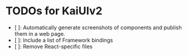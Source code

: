 # TODOs for KaiUIv2

 - [ ]: Automatically generate screenshots of components and publish them in a web page.
 - [ ]: Include a list of Framework bindings
 - [ ]: Remove React-specific files

